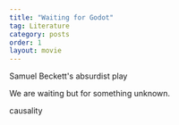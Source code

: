 ```yaml
---
title: "Waiting for Godot"
tag: Literature
category: posts
order: 1
layout: movie
---
```

Samuel Beckett's absurdist play

We are waiting but for something unknown. 

causality